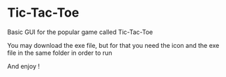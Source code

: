 # Tic-Tac-Toe
Basic GUI for the popular game called Tic-Tac-Toe

You may download the exe file, 
but for that you need the icon and the exe file in the same folder in order to run

And enjoy !
